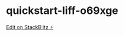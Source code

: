 # quickstart-liff-o69xge

[Edit on StackBlitz ⚡️](https://stackblitz.com/edit/quickstart-liff-o69xge)